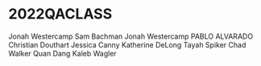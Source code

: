 # 2022QACLASS
Jonah Westercamp 
Sam Bachman 
Jonah Westercamp 
PABLO ALVARADO 
Christian Douthart 
Jessica Canny 
Katherine DeLong 
Tayah Spiker 
Chad Walker
Quan Dang
Kaleb Wagler
